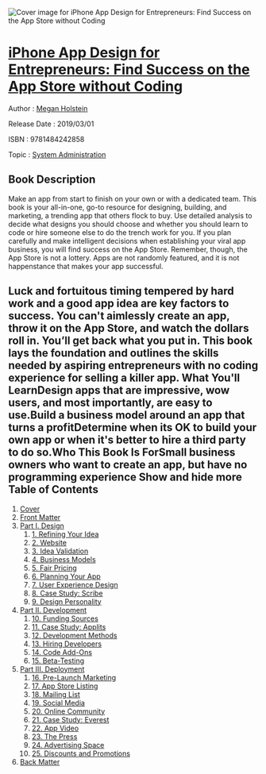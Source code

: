 ![Cover image for iPhone App Design for Entrepreneurs: Find Success on the App Store without Coding](https://imgdetail.ebookreading.net/cover/cover/system_admin/EB9781484242858.jpg)

[iPhone App Design for Entrepreneurs: Find Success on the App Store without Coding](https://ebookreading.net/view/book/iPhone+App+Design+for+Entrepreneurs%3A+Find+Success+on+the+App+Store+without+Coding-EB9781484242858_1.html "iPhone App Design for Entrepreneurs: Find Success on the App Store without Coding")
====================================================================================================================

Author : [Megan Holstein](https://ebookreading.net/search/author/Megan+Holstein)

Release Date : 2019/03/01

ISBN : 9781484242858

Topic : [System Administration](https://ebookreading.net/search/category/system-administration)

Book Description
-----------------

 Make an app from start to finish on your own or with a dedicated team. This book is your all-in-one, go-to resource for designing, building, and marketing, a trending app that others flock to buy. Use detailed analysis to decide what designs you should choose and whether you should learn to code or hire someone else to do the trench work for you.
If you plan carefully and make intelligent decisions when establishing your viral app business, you will find success on the App Store. Remember, though, the App Store is not a lottery. Apps are not randomly featured, and it is not happenstance that makes your app successful.
 
Luck and fortuitous timing tempered by hard work and a good app idea are key factors to success. You can't aimlessly create an app, throw it on the App Store, and watch the dollars roll in. You’ll get back what you put in. This book lays the foundation and outlines the skills needed by aspiring entrepreneurs with no coding experience for selling a killer app.
What You'll LearnDesign apps that are impressive, wow users, and most importantly, are easy to use.Build a business model around an app that turns a profitDetermine when its OK to build your own app or when it's better to hire a third party to do so.Who This Book Is ForSmall business owners who want to create an app, but have no programming experience
        Show and hide more                
Table of Contents
-----------------

1. [Cover](https://ebookreading.net/view/book/iPhone+App+Design+for+Entrepreneurs%3A+Find+Success+on+the+App+Store+without+Coding-EB9781484242858_1.html)
1. [Front Matter](https://ebookreading.net/view/book/iPhone+App+Design+for+Entrepreneurs%3A+Find+Success+on+the+App+Store+without+Coding-EB9781484242858_2.html)
1. [Part I. Design](https://ebookreading.net/view/book/iPhone+App+Design+for+Entrepreneurs%3A+Find+Success+on+the+App+Store+without+Coding-EB9781484242858_3.html)
    1. [1. Refining Your Idea](https://ebookreading.net/view/book/iPhone+App+Design+for+Entrepreneurs%3A+Find+Success+on+the+App+Store+without+Coding-EB9781484242858_4.html)
    1. [2. Website](https://ebookreading.net/view/book/iPhone+App+Design+for+Entrepreneurs%3A+Find+Success+on+the+App+Store+without+Coding-EB9781484242858_5.html)
    1. [3. Idea Validation](https://ebookreading.net/view/book/iPhone+App+Design+for+Entrepreneurs%3A+Find+Success+on+the+App+Store+without+Coding-EB9781484242858_6.html)
    1. [4. Business Models](https://ebookreading.net/view/book/iPhone+App+Design+for+Entrepreneurs%3A+Find+Success+on+the+App+Store+without+Coding-EB9781484242858_7.html)
    1. [5. Fair Pricing](https://ebookreading.net/view/book/iPhone+App+Design+for+Entrepreneurs%3A+Find+Success+on+the+App+Store+without+Coding-EB9781484242858_8.html)
    1. [6. Planning Your App](https://ebookreading.net/view/book/iPhone+App+Design+for+Entrepreneurs%3A+Find+Success+on+the+App+Store+without+Coding-EB9781484242858_9.html)
    1. [7. User Experience Design](https://ebookreading.net/view/book/iPhone+App+Design+for+Entrepreneurs%3A+Find+Success+on+the+App+Store+without+Coding-EB9781484242858_10.html)
    1. [8. Case Study: Scribe](https://ebookreading.net/view/book/iPhone+App+Design+for+Entrepreneurs%3A+Find+Success+on+the+App+Store+without+Coding-EB9781484242858_11.html)
    1. [9. Design Personality](https://ebookreading.net/view/book/iPhone+App+Design+for+Entrepreneurs%3A+Find+Success+on+the+App+Store+without+Coding-EB9781484242858_12.html)
1. [Part II. Development](https://ebookreading.net/view/book/iPhone+App+Design+for+Entrepreneurs%3A+Find+Success+on+the+App+Store+without+Coding-EB9781484242858_13.html)
    1. [10. Funding Sources](https://ebookreading.net/view/book/iPhone+App+Design+for+Entrepreneurs%3A+Find+Success+on+the+App+Store+without+Coding-EB9781484242858_14.html)
    1. [11. Case Study: Applits](https://ebookreading.net/view/book/iPhone+App+Design+for+Entrepreneurs%3A+Find+Success+on+the+App+Store+without+Coding-EB9781484242858_15.html)
    1. [12. Development Methods](https://ebookreading.net/view/book/iPhone+App+Design+for+Entrepreneurs%3A+Find+Success+on+the+App+Store+without+Coding-EB9781484242858_16.html)
    1. [13. Hiring Developers](https://ebookreading.net/view/book/iPhone+App+Design+for+Entrepreneurs%3A+Find+Success+on+the+App+Store+without+Coding-EB9781484242858_17.html)
    1. [14. Code Add-Ons](https://ebookreading.net/view/book/iPhone+App+Design+for+Entrepreneurs%3A+Find+Success+on+the+App+Store+without+Coding-EB9781484242858_18.html)
    1. [15. Beta-Testing](https://ebookreading.net/view/book/iPhone+App+Design+for+Entrepreneurs%3A+Find+Success+on+the+App+Store+without+Coding-EB9781484242858_19.html)
1. [Part III. Deployment](https://ebookreading.net/view/book/iPhone+App+Design+for+Entrepreneurs%3A+Find+Success+on+the+App+Store+without+Coding-EB9781484242858_20.html)
    1. [16. Pre-Launch Marketing](https://ebookreading.net/view/book/iPhone+App+Design+for+Entrepreneurs%3A+Find+Success+on+the+App+Store+without+Coding-EB9781484242858_21.html)
    1. [17. App Store Listing](https://ebookreading.net/view/book/iPhone+App+Design+for+Entrepreneurs%3A+Find+Success+on+the+App+Store+without+Coding-EB9781484242858_22.html)
    1. [18. Mailing List](https://ebookreading.net/view/book/iPhone+App+Design+for+Entrepreneurs%3A+Find+Success+on+the+App+Store+without+Coding-EB9781484242858_23.html)
    1. [19. Social Media](https://ebookreading.net/view/book/iPhone+App+Design+for+Entrepreneurs%3A+Find+Success+on+the+App+Store+without+Coding-EB9781484242858_24.html)
    1. [20. Online Community](https://ebookreading.net/view/book/iPhone+App+Design+for+Entrepreneurs%3A+Find+Success+on+the+App+Store+without+Coding-EB9781484242858_25.html)
    1. [21. Case Study: Everest](https://ebookreading.net/view/book/iPhone+App+Design+for+Entrepreneurs%3A+Find+Success+on+the+App+Store+without+Coding-EB9781484242858_26.html)
    1. [22. App Video](https://ebookreading.net/view/book/iPhone+App+Design+for+Entrepreneurs%3A+Find+Success+on+the+App+Store+without+Coding-EB9781484242858_27.html)
    1. [23. The Press](https://ebookreading.net/view/book/iPhone+App+Design+for+Entrepreneurs%3A+Find+Success+on+the+App+Store+without+Coding-EB9781484242858_28.html)
    1. [24. Advertising Space](https://ebookreading.net/view/book/iPhone+App+Design+for+Entrepreneurs%3A+Find+Success+on+the+App+Store+without+Coding-EB9781484242858_29.html)
    1. [25. Discounts and Promotions](https://ebookreading.net/view/book/iPhone+App+Design+for+Entrepreneurs%3A+Find+Success+on+the+App+Store+without+Coding-EB9781484242858_30.html)
1. [Back Matter](https://ebookreading.net/view/book/iPhone+App+Design+for+Entrepreneurs%3A+Find+Success+on+the+App+Store+without+Coding-EB9781484242858_31.html)
